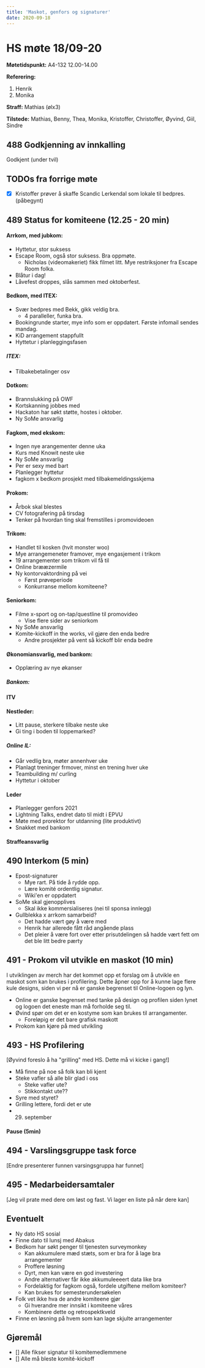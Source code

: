 ```yaml
---
title: 'Maskot, genfors og signaturer'
date: 2020-09-18
---
```


# HS møte 18/09-20  

**Møtetidspunkt:** A4-132 12.00-14.00  

**Referering:**  

1. Henrik  
2. Monika  

**Straff:**   Mathias (ølx3)

**Tilstede:**   Mathias, Benny, Thea, Monika, Kristoffer, Christoffer, Øyvind, Giil, Sindre

## 488 Godkjenning av innkalling
Godkjent (under tvil)

## TODOs fra forrige møte
- [x] Kristoffer prøver å skaffe Scandic Lerkendal som lokale til bedpres.
(påbegynt)

## 489 Status for komiteene (12.25 - 20 min)

#### Arrkom, med jubkom:   
- Hyttetur, stor suksess
- Escape Room, også stor suksess. Bra oppmøte. 
    - Nicholas (videomakeriet) fikk filmet litt. Mye restriksjoner fra Escape Room folka. 
- Blåtur i dag!
- Låvefest droppes, slås sammen med oktoberfest. 

#### Bedkom, med ITEX:
- Svær bedpres med Bekk, gikk veldig bra. 
    - 4 paralleller, funka bra.
- Bookingrunde starter, mye info som er oppdatert. Første infomail sendes mandag.
- KiD arrangement stappfullt
- Hyttetur i planleggingsfasen

##### ITEX: 
- Tilbakebetalinger osv 

#### Dotkom:
- Brannslukking på OWF
- Kortskanning jobbes med
- Hackaton har søkt støtte, hostes i oktober. 
- Ny SoMe ansvarlig

#### Fagkom, med ekskom:
- Ingen nye arangementer denne uka
- Kurs med Knowit neste uke
- Ny SoMe ansvarlig
- Per er sexy med bart
- Planlegger hyttetur
- fagkom x bedkom prosjekt med tilbakemeldingsskjema

#### Prokom: 
- Årbok skal blestes
- CV fotografering på tirsdag
- Tenker på hvordan ting skal fremstilles i promovideoen

#### Trikom:
- Handlet til kosken (hvit monster woo)
- Mye arrangemeneter framover, mye engasjement i trikom
- 19 arrangementer som trikom vil få til
- Online brææzermile 
- Ny kontorvaktordning på vei
    - Først prøveperiode
    - Konkurranse mellom komiteene?


#### Seniorkom:
- Filme x-sport og on-tap/questline til promovideo
    - Vise flere sider av seniorkom
- Ny SoMe ansvarlig
- Komite-kickoff in the works, vil gjøre den enda bedre
    - Andre prosjekter på vent så kickoff blir enda bedre


#### Økonomiansvarlig, med bankom:  
- Opplæring av nye økanser


##### Bankom:


#### ITV


#### Nestleder:
- Litt pause, sterkere tilbake neste uke
- Gi ting i boden til loppemarked?


##### Online IL:  
- Går vedlig bra, møter annenhver uke
- Planlagt treninger frmover, minst en trening hver uke
- Teambuilding m/ curling
- Hyttetur i oktober


#### Leder  
- Planlegger genfors 2021 
- Lightning Talks, endret dato til midt i EPVU
- Møte med prorektor for utdanning (lite produktivt)
- Snakket med bankom

#### Straffeansvarlig  

## 490 Interkom (5 min)
- Epost-signaturer
    - Mye rart. På tide å rydde opp. 
    - Lære komité ordentlig signatur. 
    - Wiki'en er oppdatert
- SoMe skal gjenopplives
    - Skal ikke kommersialiseres (nei til sponsa innlegg)
- Gullblekka x arrkom samarbeid?
    - Det hadde vært gøy å være med 
    - Henrik har allerede fått råd angående plass 
    - Det pleier å være fort over etter prisutdelingen så hadde vært fett om det ble litt bedre pærty 

## 491 - Prokom vil utvikle en maskot (10 min)
I utviklingen av merch har det kommet opp et forslag om å utvikle en maskot som kan brukes i profilering. Dette åpner opp for å kunne lage flere kule designs, siden vi per nå er ganske begrenset til Online-logoen og lyn. 

- Online er ganske begrenset med tanke på design og profilen siden lynet og logoen det eneste man må forholde seg til. 
- Øvind spør om det er en kostyme som kan brukes til arrangamenter. 
    - Foreløpig er det bare grafisk maskott 
- Prokom kan kjøre på med utvikling

## 493 - HS Profilering
[Øyvind foreslo å ha "grilling" med HS. Dette må vi kicke i gang!]

- Må finne på noe så folk kan bli kjent
- Steke vafler så alle blir glad i oss
    - Steke vafler ute?
    - Stikkontakt ute??
- Syre med styret?
- Grilling lettere, fordi det er ute
- 29. september

#### Pause (5min) 

## 494 - Varslingsgruppe task force
[Endre presenterer funnen varsingsgruppa har funnet]

## 495 - Medarbeidersamtaler
[Jeg vil prate med dere om løst og fast. Vi lager en liste på når dere kan]
 

## Eventuelt
- Ny dato HS sosial
- Finne dato til lunsj med Abakus
- Bedkom har søkt penger til tjenesten surveymonkey
    - Kan akkumulere mæd stæts, som er bra for å lage bra arrangementer
    - Proffere løsning
    - Dyrt, men kan være en god investering
    - Andre alternativer får ikke akkumuleeeert data like bra
    - Fordelaktig for fagkom også, fordele utgiftene mellom komiteer?
    - Kan brukes for semesterundersøkelen
- Folk vet ikke hva de andre komiteene gjør
    - Gi hverandre mer innsikt i komiteene våres
    - Kombinere dette og retrospektkveld
- Finne en løsning på hvem som kan lage skjulte arrangementer

## Gjøremål


- [] Alle fikser signatur til komitemedlemmene
- [] Alle må bleste komité-kickoff
